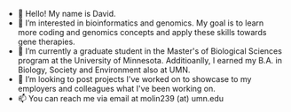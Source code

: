 - 👋 Hello! My name is David.
- 👀 I’m interested in bioinformatics and genomics. My goal is to learn more coding and genomics concepts and apply these skills towards gene therapies.
- 🌱 I’m currently a graduate student in the Master's of Biological Sciences program at the University of Minnesota. Additioanlly, I earned my B.A. in Biology, Society and Environment also at UMN.
- 💞️ I’m looking to post projects I've worked on to showcase to my employers and colleagues what I've been working on.
- 📫 You can reach me via email at molin239 (at) umn.edu

<!---
Dmolin239/Dmolin239 is a ✨ special ✨ repository because its `README.md` (this file) appears on your GitHub profile.
You can click the Preview link to take a look at your changes.
--->
